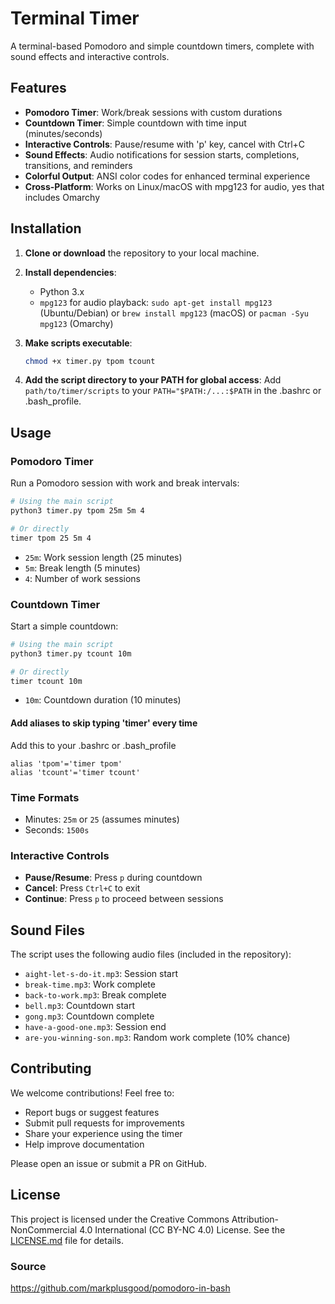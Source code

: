 # Terminal Timer

A terminal-based Pomodoro and simple countdown timers, complete with sound effects and interactive controls.

## Features

- **Pomodoro Timer**: Work/break sessions with custom durations
- **Countdown Timer**: Simple countdown with time input (minutes/seconds)
- **Interactive Controls**: Pause/resume with 'p' key, cancel with Ctrl+C
- **Sound Effects**: Audio notifications for session starts, completions, transitions, and reminders
- **Colorful Output**: ANSI color codes for enhanced terminal experience
- **Cross-Platform**: Works on Linux/macOS with mpg123 for audio, yes that includes Omarchy

## Installation

1. **Clone or download** the repository to your local machine.

2. **Install dependencies**:
   - Python 3.x
   - `mpg123` for audio playback: `sudo apt-get install mpg123` (Ubuntu/Debian) or `brew install mpg123` (macOS) or `pacman -Syu mpg123` (Omarchy)

3. **Make scripts executable**:
   ```bash
   chmod +x timer.py tpom tcount
   ```

4. **Add the script directory to your PATH for global access**:
   Add `path/to/timer/scripts` to your `PATH="$PATH:/...:$PATH` in the .bashrc or .bash_profile.

## Usage

### Pomodoro Timer

Run a Pomodoro session with work and break intervals:

```bash
# Using the main script
python3 timer.py tpom 25m 5m 4

# Or directly
timer tpom 25 5m 4
```

- `25m`: Work session length (25 minutes)
- `5m`: Break length (5 minutes)
- `4`: Number of work sessions

### Countdown Timer

Start a simple countdown:

```bash
# Using the main script
python3 timer.py tcount 10m

# Or directly
timer tcount 10m
```
- `10m`: Countdown duration (10 minutes)

#### Add aliases to skip typing 'timer' every time

Add this to your .bashrc or .bash_profile

```
alias 'tpom'='timer tpom'
alias 'tcount'='timer tcount'
```

### Time Formats

- Minutes: `25m` or `25` (assumes minutes)
- Seconds: `1500s`

### Interactive Controls

- **Pause/Resume**: Press `p` during countdown
- **Cancel**: Press `Ctrl+C` to exit
- **Continue**: Press `p` to proceed between sessions

## Sound Files

The script uses the following audio files (included in the repository):
- `aight-let-s-do-it.mp3`: Session start
- `break-time.mp3`: Work complete
- `back-to-work.mp3`: Break complete
- `bell.mp3`: Countdown start
- `gong.mp3`: Countdown complete
- `have-a-good-one.mp3`: Session end
- `are-you-winning-son.mp3`: Random work complete (10% chance)

## Contributing

We welcome contributions! Feel free to:

- Report bugs or suggest features
- Submit pull requests for improvements
- Share your experience using the timer
- Help improve documentation

Please open an issue or submit a PR on GitHub.

## License

This project is licensed under the Creative Commons Attribution-NonCommercial 4.0 International (CC BY-NC 4.0) License. See the [LICENSE.md](LICENSE.md) file for details.
### Source

https://github.com/markplusgood/pomodoro-in-bash
